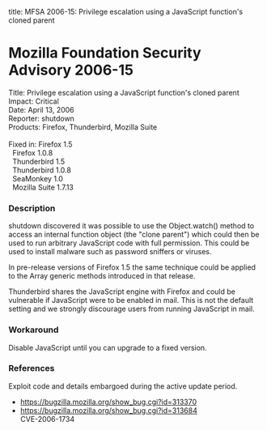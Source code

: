 title: MFSA 2006-15: Privilege escalation using a JavaScript function\'s cloned parent

<h1>Mozilla Foundation Security Advisory 2006-15</h1>

<p><span class="label">Title:</span>      Privilege escalation using a JavaScript function's cloned parent<br/>
<span class="label">Impact:</span>     Critical<br/>
<span class="label">Date:</span>       April 13, 2006<br/>
<span class="label">Reporter:</span>   shutdown<br/>
<span class="label">Products:</span>   Firefox, Thunderbird, Mozilla Suite<br/>
<br/>
<span class="label">Fixed in:</span>   Firefox 1.5<br/>
<span class="label">&#160;</span>      Firefox 1.0.8<br/>
<span class="label">&#160;</span>      Thunderbird 1.5<br/>
<span class="label">&#160;</span>      Thunderbird 1.0.8<br/>
<span class="label">&#160;</span>      SeaMonkey 1.0<br/>
<span class="label">&#160;</span>      Mozilla Suite 1.7.13</p>

<h3>Description</h3>

<p>shutdown discovered it was possible to use the Object.watch()
method to access an internal function object (the "clone parent")
which could then be used to run arbitrary JavaScript code with
full permission. This could be used to install malware such as
password sniffers or viruses.</p>

<p>In pre-release versions of Firefox 1.5 the same technique could
be applied to the Array generic methods introduced in that release.</p>

<p class="note">Thunderbird shares the JavaScript engine with Firefox
and could be vulnerable if JavaScript were to be enabled in mail. This is not
the default setting and we strongly discourage users from running
JavaScript in mail.</p>

<h3>Workaround</h3>

<p>Disable JavaScript until you can upgrade to a fixed version.</p>

<h3>References</h3>

<p>Exploit code and details embargoed during the active update period.</p>

<ul>
<li><a href="https://bugzilla.mozilla.org/show_bug.cgi?id=313370">
https://bugzilla.mozilla.org/show_bug.cgi?id=313370</a></li>
<li><a href="https://bugzilla.mozilla.org/show_bug.cgi?id=313684">
https://bugzilla.mozilla.org/show_bug.cgi?id=313684</a><br/>
CVE-2006-1734</li>
</ul>



